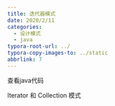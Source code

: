 ```yaml
---
title: 迭代器模式
date: 2020/2/11
categories:
  - 设计模式
  - java
typora-root-url: ../
typora-copy-images-to: ../static
abbrlink: 7
---
```




查看java代码

Iterator 和 Collection 模式



